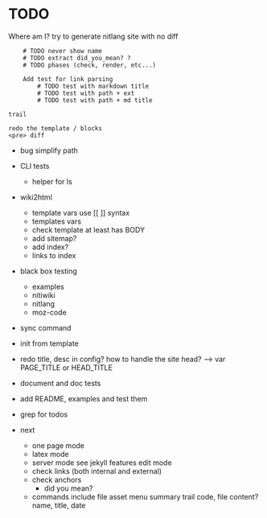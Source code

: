 # TODO

Where am I?
	try to generate nitlang site with no diff

		# TODO never show name
		# TODO extract did_you_mean? ?
		# TODO phases (check, render, etc...)

		Add test for link parsing
			# TODO test with markdown title
			# TODO test with path + ext
			# TODO test with path + md title

	trail

	redo the template / blocks
	<pre> diff

* bug simplify path

* CLI tests
	* helper for ls

* wiki2html
	* template vars use [[ ]] syntax
	* templates vars
	* check template at least has BODY
	* add sitemap?
	* add index?
	* links to index

* black box testing
	* examples
	* nitiwiki
	* nitlang
	* moz-code

* sync command
* init from template
* redo title, desc in config? how to handle the site head? --> var PAGE_TITLE or HEAD_TITLE

* document and doc tests
* add README, examples and test them
* grep for todos

* next
	* one page mode
	* latex mode
	* server mode
		see jekyll features
		edit mode
	* check links (both internal and external)
	* check anchors
		* did you mean?
	* commands
		include file
		asset
		menu
		summary
		trail
		code, file content?
		name, title, date

